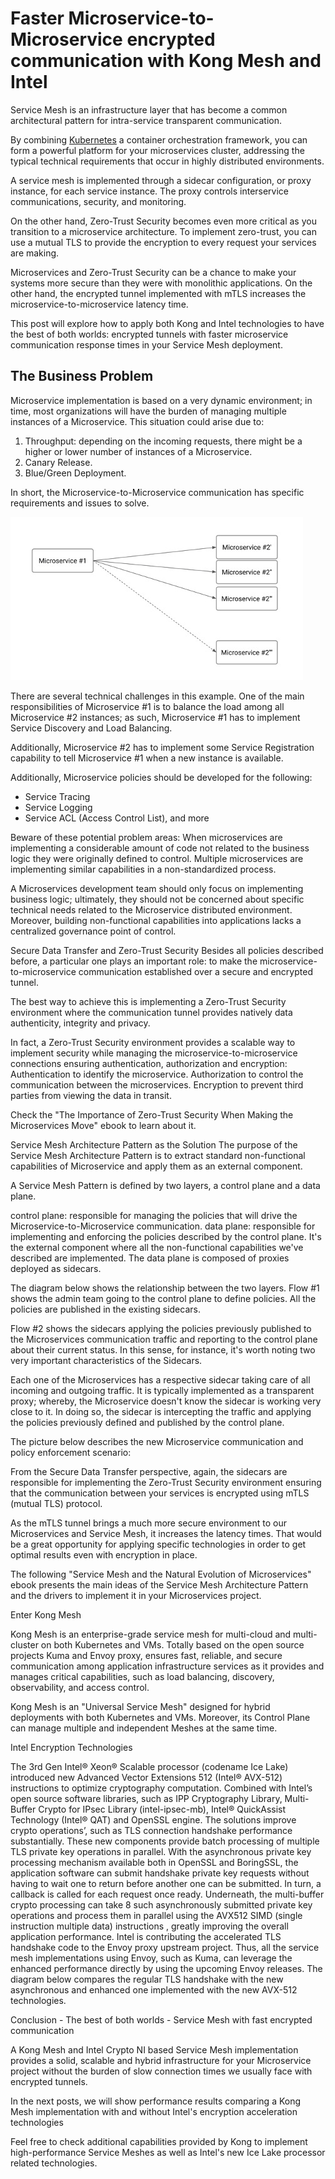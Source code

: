 # Faster Microservice-to-Microservice encrypted communication with Kong Mesh and Intel

Service Mesh is an infrastructure layer that has become a common architectural pattern for intra-service transparent communication.

By combining [Kubernetes](https://kubernetes.io) a container orchestration framework, you can form a powerful platform for your microservices cluster, addressing the typical technical requirements that occur in highly distributed environments.

A service mesh is implemented through a sidecar configuration, or proxy instance, for each service instance. The proxy controls interservice communications, security, and monitoring.

On the other hand, Zero-Trust Security becomes even more critical as you transition to a microservice architecture. To implement zero-trust, you can use a mutual TLS to provide the encryption to every request your services are making.

Microservices and Zero-Trust Security can be a chance to make your systems more secure than they were with monolithic applications. On the other hand, the encrypted tunnel implemented with mTLS increases the microservice-to-microservice latency time.

This post will explore how to apply both Kong and Intel technologies to have the best of both worlds: encrypted tunnels with faster microservice communication response times in your Service Mesh deployment.


## The Business Problem
Microservice implementation is based on a very dynamic environment; in time, most organizations will have the burden of managing multiple instances of a Microservice. This situation could arise due to:

1. Throughput: depending on the incoming requests, there might be a higher or lower number of instances of a Microservice.
2. Canary Release.
3. Blue/Green Deployment.

In short, the Microservice-to-Microservice communication has specific requirements and issues to solve.

![microservices1](images/microservices1.png)

There are several technical challenges in this example. One of the main responsibilities of Microservice #1 is to balance the load among all Microservice #2 instances; as such, Microservice #1 has to implement Service Discovery and Load Balancing. 

Additionally, Microservice #2 has to implement some Service Registration capability to tell Microservice #1 when a new instance is available.

Additionally, Microservice policies should be developed for the following:
* Service Tracing
* Service Logging
* Service ACL (Access Control List), and more


Beware of these potential problem areas: 
When microservices are implementing a considerable amount of code not related to the business logic they were originally defined to control.
Multiple microservices are implementing similar capabilities in a non-standardized process.

A Microservices development team should only focus on implementing business logic; ultimately, they should not be concerned about specific technical needs related to the Microservice distributed environment. Moreover, building non-functional capabilities into applications lacks a centralized governance point of control.


Secure Data Transfer and Zero-Trust Security
Besides all policies described before, a particular one plays an important role: to make the microservice-to-microservice communication established over a secure and encrypted tunnel.

The best way to achieve this is implementing a Zero-Trust Security environment where the communication tunnel provides natively data authenticity, integrity and privacy.

In fact, a Zero-Trust Security environment provides a scalable way to implement security while managing the microservice-to-microservice connections ensuring authentication, authorization and encryption:
Authentication to identify the microservice.
Authorization to control the communication between the microservices.
Encryption to prevent third parties from viewing the data in transit.

Check the "The Importance of Zero-Trust Security When Making the Microservices Move" ebook to learn about it.



Service Mesh Architecture Pattern as the Solution
The purpose of the Service Mesh Architecture Pattern is to extract standard non-functional capabilities of Microservice and apply them as an external component.

A Service Mesh Pattern is defined by two layers, a control plane and a data plane.

control plane: responsible for managing the policies that will drive the Microservice-to-Microservice communication.
data plane: responsible for implementing and enforcing the policies described by the control plane. It's the external component where all the non-functional capabilities we've described are implemented. The data plane is composed of proxies deployed as sidecars.

The diagram below shows the relationship between the two layers. Flow #1 shows the admin team going to the control plane to define policies. All the policies are published in the existing sidecars.



Flow #2 shows the sidecars applying the policies previously published to the Microservices communication traffic and reporting to the control plane about their current status. In this sense, for instance, it's worth noting two very important characteristics of the Sidecars.

Each one of the Microservices has a respective sidecar taking care of all incoming and outgoing traffic.
It is typically implemented as a transparent proxy; whereby, the Microservice doesn't know the sidecar is working very close to it. In doing so, the sidecar is intercepting the traffic and applying the policies previously defined and published by the control plane.


The picture below describes the new Microservice communication and policy enforcement scenario:



From the Secure Data Transfer perspective, again, the sidecars are responsible for implementing the Zero-Trust Security environment ensuring that the communication between your services is encrypted using mTLS (mutual TLS) protocol.

As the mTLS tunnel brings a much more secure environment to our Microservices and Service Mesh, it increases the latency times. That would be a great opportunity for applying specific technologies in order to get optimal results even with encryption in place.

The following "Service Mesh and the Natural Evolution of Microservices" ebook presents the main ideas of the Service Mesh Architecture Pattern and the drivers to implement it in your Microservices project.

Enter Kong Mesh

Kong Mesh is an enterprise-grade service mesh for multi-cloud and multi-cluster on both Kubernetes and VMs. Totally based on the open source projects Kuma and Envoy proxy, ensures fast, reliable, and secure communication among application infrastructure services as it provides and manages critical capabilities, such as load balancing, discovery, observability, and access control.

Kong Mesh is an "Universal Service Mesh" designed for hybrid deployments with both Kubernetes and VMs. Moreover, its Control Plane can manage multiple and independent Meshes at the same time.








Intel Encryption Technologies

The 3rd Gen Intel® Xeon® Scalable processor (codename Ice Lake) introduced new Advanced Vector Extensions 512 (Intel® AVX-512) instructions to optimize cryptography computation. Combined with Intel’s open source software libraries, such as IPP Cryptography Library, Multi-Buffer Crypto for IPsec Library (intel-ipsec-mb), Intel® QuickAssist Technology (Intel® QAT) and OpenSSL engine. The solutions improve crypto operations’, such as TLS connection handshake performance substantially.
These new components provide batch processing of multiple TLS private key operations in parallel. With the asynchronous private key processing mechanism available both in OpenSSL and BoringSSL, the application software can submit handshake private key requests without having to wait one to return before another one can be submitted. In turn, a callback is called for each request once ready. Underneath, the multi-buffer crypto processing can take 8 such asynchronously submitted private key operations and process them in parallel using the AVX512 SIMD (single instruction multiple data) instructions , greatly improving the overall application performance.
Intel is contributing the accelerated TLS handshake code to the Envoy proxy upstream project. Thus, all the service mesh implementations using Envoy, such as Kuma, can leverage the enhanced performance directly by using the upcoming Envoy releases.
The diagram below compares the regular TLS handshake with the new asynchronous and enhanced one implemented with the new AVX-512 technologies.



Conclusion - The best of both worlds - Service Mesh with fast encrypted communication

A Kong Mesh and Intel Crypto NI based Service Mesh implementation provides a solid, scalable and hybrid infrastructure for your Microservice project without the burden of slow connection times we usually face with encrypted tunnels.

In the next posts, we will show performance results comparing a Kong Mesh implementation with and without Intel's encryption acceleration technologies

Feel free to check additional capabilities provided by Kong to implement high-performance Service Meshes as well as Intel's new Ice Lake processor related technologies.




